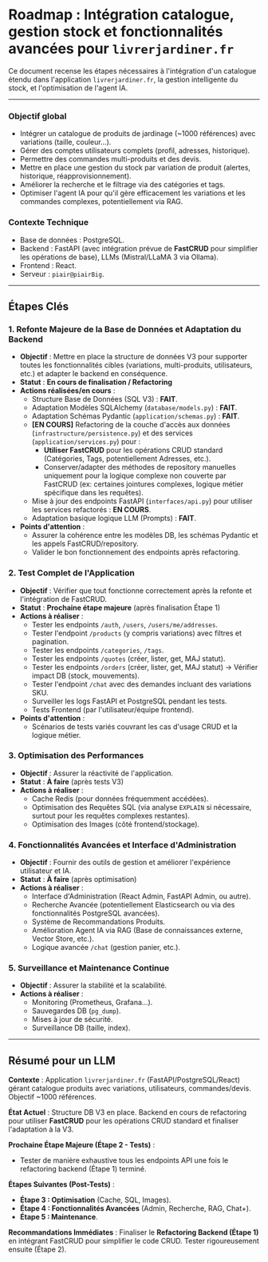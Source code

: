 # Roadmap : Intégration catalogue, gestion stock et fonctionnalités avancées pour `livrerjardiner.fr`

Ce document recense les étapes nécessaires à l'intégration d'un catalogue étendu dans l'application `livrerjardiner.fr`, la gestion intelligente du stock, et l'optimisation de l'agent IA.

---

### Objectif global
- Intégrer un catalogue de produits de jardinage (~1000 références) avec variations (taille, couleur...).
- Gérer des comptes utilisateurs complets (profil, adresses, historique).
- Permettre des commandes multi-produits et des devis.
- Mettre en place une gestion du stock par variation de produit (alertes, historique, réapprovisionnement).
- Améliorer la recherche et le filtrage via des catégories et tags.
- Optimiser l'agent IA pour qu'il gère efficacement les variations et les commandes complexes, potentiellement via RAG.

### Contexte Technique
- Base de données : PostgreSQL.
- Backend : FastAPI (avec intégration prévue de **FastCRUD** pour simplifier les opérations de base), LLMs (Mistral/LLaMA 3 via Ollama).
- Frontend : React.
- Serveur : `piair@piairBig`.

---

## Étapes Clés

### 1. Refonte Majeure de la Base de Données et Adaptation du Backend
- **Objectif** : Mettre en place la structure de données V3 pour supporter toutes les fonctionnalités cibles (variations, multi-produits, utilisateurs, etc.) et adapter le backend en conséquence.
- **Statut** : **En cours de finalisation / Refactoring**
- **Actions réalisées/en cours** :
    - Structure Base de Données (SQL V3) : **FAIT**.
    - Adaptation Modèles SQLAlchemy (`database/models.py`) : **FAIT**.
    - Adaptation Schémas Pydantic (`application/schemas.py`) : **FAIT**.
    - **[EN COURS]** Refactoring de la couche d'accès aux données (`infrastructure/persistence.py`) et des services (`application/services.py`) pour :
        - **Utiliser FastCRUD** pour les opérations CRUD standard (Catégories, Tags, potentiellement Adresses, etc.).
        - Conserver/adapter des méthodes de repository manuelles uniquement pour la logique complexe non couverte par FastCRUD (ex: certaines jointures complexes, logique métier spécifique dans les requêtes).
    - Mise à jour des endpoints FastAPI (`interfaces/api.py`) pour utiliser les services refactorés : **EN COURS**.
    - Adaptation basique logique LLM (Prompts) : **FAIT**.
- **Points d'attention** :
    - Assurer la cohérence entre les modèles DB, les schémas Pydantic et les appels FastCRUD/repository.
    - Valider le bon fonctionnement des endpoints après refactoring.

### 2. Test Complet de l'Application
- **Objectif** : Vérifier que tout fonctionne correctement après la refonte et l'intégration de FastCRUD.
- **Statut** : **Prochaine étape majeure** (après finalisation Étape 1)
- **Actions à réaliser** :
    - Tester les endpoints `/auth`, `/users`, `/users/me/addresses`.
    - Tester l'endpoint `/products` (y compris variations) avec filtres et pagination.
    - Tester les endpoints `/categories`, `/tags`.
    - Tester les endpoints `/quotes` (créer, lister, get, MAJ statut).
    - Tester les endpoints `/orders` (créer, lister, get, MAJ statut) -> Vérifier impact DB (stock, mouvements).
    - Tester l'endpoint `/chat` avec des demandes incluant des variations SKU.
    - Surveiller les logs FastAPI et PostgreSQL pendant les tests.
    - Tests Frontend (par l'utilisateur/équipe frontend).
- **Points d'attention** :
    - Scénarios de tests variés couvrant les cas d'usage CRUD et la logique métier.

### 3. Optimisation des Performances
- **Objectif** : Assurer la réactivité de l'application.
- **Statut** : **À faire** (après tests V3)
- **Actions à réaliser** :
    - Cache Redis (pour données fréquemment accédées).
    - Optimisation des Requêtes SQL (via analyse `EXPLAIN` si nécessaire, surtout pour les requêtes complexes restantes).
    - Optimisation des Images (côté frontend/stockage).

### 4. Fonctionnalités Avancées et Interface d'Administration
- **Objectif** : Fournir des outils de gestion et améliorer l'expérience utilisateur et IA.
- **Statut** : **À faire** (après optimisation)
- **Actions à réaliser** :
    - Interface d'Administration (React Admin, FastAPI Admin, ou autre).
    - Recherche Avancée (potentiellement Elasticsearch ou via des fonctionnalités PostgreSQL avancées).
    - Système de Recommandations Produits.
    - Amélioration Agent IA via RAG (Base de connaissances externe, Vector Store, etc.).
    - Logique avancée `/chat` (gestion panier, etc.).

### 5. Surveillance et Maintenance Continue
- **Objectif** : Assurer la stabilité et la scalabilité.
- **Actions à réaliser** :
  - Monitoring (Prometheus, Grafana...).
  - Sauvegardes DB (`pg_dump`).
  - Mises à jour de sécurité.
  - Surveillance DB (taille, index).

---

## Résumé pour un LLM

**Contexte** : Application `livrerjardiner.fr` (FastAPI/PostgreSQL/React) gérant catalogue produits avec variations, utilisateurs, commandes/devis. Objectif ~1000 références.

**État Actuel** : Structure DB V3 en place. Backend en cours de refactoring pour utiliser **FastCRUD** pour les opérations CRUD standard et finaliser l'adaptation à la V3.

**Prochaine Étape Majeure (Étape 2 - Tests)** :
- Tester de manière exhaustive tous les endpoints API une fois le refactoring backend (Étape 1) terminé.

**Étapes Suivantes (Post-Tests)** :
- **Étape 3 : Optimisation** (Cache, SQL, Images).
- **Étape 4 : Fonctionnalités Avancées** (Admin, Recherche, RAG, Chat+).
- **Étape 5 : Maintenance**.

**Recommandations Immédiates** : Finaliser le **Refactoring Backend (Étape 1)** en intégrant FastCRUD pour simplifier le code CRUD. Tester rigoureusement ensuite (Étape 2).